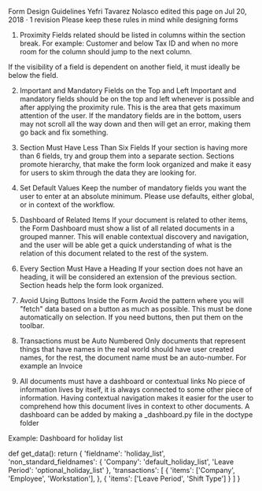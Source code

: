 Form Design Guidelines
Yefri Tavarez Nolasco edited this page on Jul 20, 2018 · 1 revision
Please keep these rules in mind while designing forms

1. Proximity
Fields related should be listed in columns within the section break. For example: Customer and below Tax ID and when no more room for the column should jump to the next column.

If the visibility of a field is dependent on another field, it must ideally be below the field.

2. Important and Mandatory Fields on the Top and Left
Important and mandatory fields should be on the top and left whenever is possible and after applying the proximity rule. This is the area that gets maximum attention of the user. If the mandatory fields are in the bottom, users may not scroll all the way down and then will get an error, making them go back and fix something.

3. Section Must Have Less Than Six Fields
If your section is having more than 6 fields, try and group them into a separate section. Sections promote hierarchy, that make the form look organized and make it easy for users to skim through the data they are looking for.

4. Set Default Values
Keep the number of mandatory fields you want the user to enter at an absolute minimum. Please use defaults, either global, or in context of the workflow.

5. Dashboard of Related Items
If your document is related to other items, the Form Dashboard must show a list of all related documents in a grouped manner. This will enable contextual discovery and navigation, and the user will be able get a quick understanding of what is the relation of this document related to the rest of the system.

6. Every Section Must Have a Heading
If your section does not have an heading, it will be considered an extension of the previous section. Section heads help the form look organized.

7. Avoid Using Buttons Inside the Form
Avoid the pattern where you will "fetch" data based on a button as much as possible. This must be done automatically on selection. If you need buttons, then put them on the toolbar.

8. Transactions must be Auto Numbered
Only documents that represent things that have names in the real world should have user created names, for the rest, the document name must be an auto-number. For example an Invoice

9. All documents must have a dashboard or contextual links
No piece of information lives by itself, it is always connected to some other piece of information. Having contextual navigation makes it easier for the user to comprehend how this document lives in context to other documents. A dashboard can be added by making a _dashboard.py file in the doctype folder

Example: Dashboard for holiday list

def get_data():
	return {
		'fieldname': 'holiday_list',
		'non_standard_fieldnames': {
			'Company': 'default_holiday_list',
			'Leave Period': 'optional_holiday_list'
		},
		'transactions': [
			{
				'items': ['Company', 'Employee', 'Workstation'],
			},
			{
				'items': ['Leave Period', 'Shift Type']
			}
		]
	}